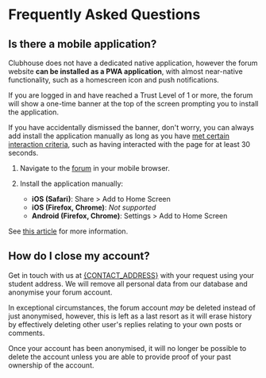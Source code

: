 <script lang="ts">
  import Seo from "$lib/components/layout/Seo.svelte";
  import { CONTACT_ADDRESS, FORUM_URL } from "$lib/constants";
</script>

<Seo title="Frequently Asked Questions" />

# Frequently Asked Questions

## Is there a mobile application?

Clubhouse does not have a dedicated native application, however the forum
website **can be installed as a PWA application**, with almost near-native
functionality, such as a homescreen icon and push notifications.

If you are logged in and have reached a Trust Level of 1 or more, the forum will
show a one-time banner at the top of the screen prompting you to install the
application.

If you have accidentally dismissed the banner, don't worry, you can always add
install the application manually as long as you have
[met certain interaction criteria](https://web.dev/install-criteria/), such as
having interacted with the page for at least 30 seconds.

1. Navigate to the [forum]({FORUM_URL}) in your
   mobile browser.

2. Install the application manually:
   - **iOS (Safari)**: Share > Add to Home Screen
   - **iOS (Firefox, Chrome)**: _Not supported_
   - **Android (Firefox, Chrome)**: Settings > Add to Home Screen

See
[this article](https://mobilesyrup.com/2020/05/24/how-install-progressive-web-app-pwa-android-ios-pc-mac/)
for more information.

## How do I close my account?

Get in touch with us at
[{CONTACT_ADDRESS}](mailto:{CONTACT_ADDRESS}) with your request
using your student address. We will remove all personal data from our database
and anonymise your forum account.

In exceptional circumstances, the forum account _may_ be deleted instead of just
anonymised, however, this is left as a last resort as it will erase history by
effectively deleting other user's replies relating to your own posts or
comments.

Once your account has been anonymised, it will no longer be possible to delete
the account unless you are able to provide proof of your past ownership of the
account.
